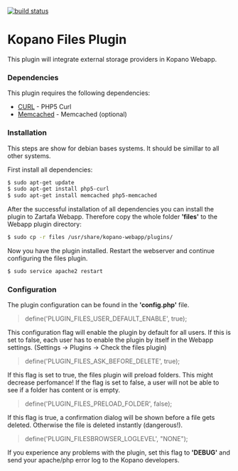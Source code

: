 [![build status](https://scan.coverity.com/projects/11714/badge.svg)](https://scan.coverity.com/projects/kopano-files)

# Kopano Files Plugin

This plugin will integrate external storage providers in Kopano Webapp.

### Dependencies

This plugin requires the following dependencies:

* [CURL] - PHP5 Curl
* [Memcached] - Memcached (optional)

### Installation
This steps are show for debian bases systems. It should be simillar to all other systems.

First install all dependencies:

```sh
$ sudo apt-get update
$ sudo apt-get install php5-curl
$ sudo apt-get install memcached php5-memcached
```
After the successful installation of all dependencies you can install the plugin to Zartafa Webapp.
Therefore copy the whole folder **'files'** to the Webapp plugin directory:
```sh
$ sudo cp -r files /usr/share/kopano-webapp/plugins/
```

Now you have the plugin installed. Restart the webserver and continue configuring the files plugin.

```sh
$ sudo service apache2 restart
```
### Configuration
The plugin configuration can be found in the **'config.php'** file.
> define('PLUGIN_FILES_USER_DEFAULT_ENABLE', true);

This configuration flag will enable the plugin by default for all users. If this is set to false, each user has to enable 
the plugin by itself in the Webapp settings. (Settings -> Plugins -> Check the files plugin)

> define('PLUGIN_FILES_ASK_BEFORE_DELETE', true);

If this flag is set to true, the files plugin will preload folders. This might decrease perfomance! If the flag is set to false,
a user will not be able to see if a folder has content or is empty.

> define('PLUGIN_FILES_PRELOAD_FOLDER', false);

If this flag is true, a confirmation dialog will be shown before a file gets deleted. Otherwise the file is deleted instantly (dangerous!).

> define('PLUGIN_FILESBROWSER_LOGLEVEL', "NONE");

If you experience any problems with the plugin, set this flag to **'DEBUG'** and send your apache/php error log to the Kopano developers.



[CURL]:http://php.net/manual/de/book.curl.php
[Memcached]:http://php.net/manual/de/book.memcached.php
